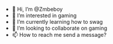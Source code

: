- 👋 Hi, I’m @Zmbeboy
- 👀 I’m interested in gaming
- 🌱 I’m currently learning how to swag
- 💞️ I’m looking to collaborate on gaming
- 📫 How to reach me send a message?
<!---
Zmbeboy/Zmbeboy is a ✨ special ✨ repository because its `README.md` (this file) appears on your GitHub profile.
You can click the Preview link to take a look at your changes.
--->
